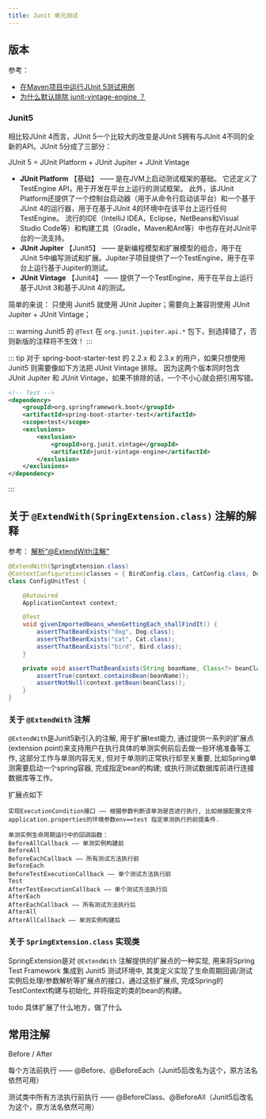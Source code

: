 ```yaml
---
title: Junit 单元测试
---
```


## 版本

参考： 

+ [在Maven项目中运行JUnit 5测试用例](https://waylau.com/running-junit5-tests-with-maven/)
+ [为什么默认排除 junit-vintage-engine ？](https://www.liujiajia.me/2021/5/14/why-exclude-junit-vintage-engine-by-default)

### Junit5

相比较JUnit 4而言，JUnit 5一个比较大的改变是JUnit 5拥有与JUnit 4不同的全新的API。JUnit 5分成了三部分：

JUnit 5 = JUnit Platform + JUnit Jupiter + JUnit Vintage

+ **JUnit Platform** 【基础】 —— 是在JVM上启动测试框架的基础。 它还定义了TestEngine API，用于开发在平台上运行的测试框架。 此外，该JUnit Platform还提供了一个控制台启动器（用于从命令行启动该平台）和一个基于JUnit 4的运行器，用于在基于JUnit 4的环境中在该平台上运行任何TestEngine。 流行的IDE（IntelliJ IDEA，Eclipse，NetBeans和Visual Studio Code等）和构建工具（Gradle，Maven和Ant等）中也存在对JUnit平台的一流支持。
+ **JUnit Jupiter** 【Junit5】 —— 是新编程模型和扩展模型的组合，用于在JUnit 5中编写测试和扩展。Jupiter子项目提供了一个TestEngine，用于在平台上运行基于Jupiter的测试。
+ **JUnit Vintage** 【Junit4】 —— 提供了一个TestEngine，用于在平台上运行基于JUnit 3和基于JUnit 4的测试。

简单的来说： 只使用 Junit5 就使用 JUnit Jupiter；需要向上兼容则使用 JUnit Jupiter + JUnit Vintage；

::: warning
Junit5 的 `@Test` 在 `org.junit.jupiter.api.*` 包下，别选择错了，否则新版的注释将不生效！
:::

::: tip
对于 spring-boot-starter-test 的 2.2.x 和 2.3.x 的用户，如果只想使用 Junit5 则需要像如下方法把 JUnit Vintage 排除。
因为这两个版本同时包含 JUnit Jupiter 和 JUnit Vintage，如果不排除的话，一个不小心就会把引用写错。

```xml
<!-- Test -->
<dependency>
    <groupId>org.springframework.boot</groupId>
    <artifactId>spring-boot-starter-test</artifactId>
    <scope>test</scope>
    <exclusions>
        <exclusion>
            <groupId>org.junit.vintage</groupId>
            <artifactId>junit-vintage-engine</artifactId>
        </exclusion>
    </exclusions>
</dependency>
```
:::

## 关于 `@ExtendWith(SpringExtension.class)` 注解的解释

参考： [解析“@ExtendWith注解“](https://blog.csdn.net/ll1042668699/article/details/128069286)

```java
@ExtendWith(SpringExtension.class)
@ContextConfiguration(classes = { BirdConfig.class, CatConfig.class, DogConfig.class })
class ConfigUnitTest {

    @Autowired
    ApplicationContext context;

    @Test
    void givenImportedBeans_whenGettingEach_shallFindIt() {
        assertThatBeanExists("dog", Dog.class);
        assertThatBeanExists("cat", Cat.class);
        assertThatBeanExists("bird", Bird.class);
    }

    private void assertThatBeanExists(String beanName, Class<?> beanClass) {
        assertTrue(context.containsBean(beanName));
        assertNotNull(context.getBean(beanClass));
    }
}
```

### 关于 `@ExtendWith` 注解

`@ExtendWith`是Junit5新引入的注解, 用于扩展test能力, 通过提供一系列的扩展点(extension point)来支持用户在执行具体的单测实例前后去做一些环境准备等工作, 这部分工作与单测内容无关, 但对于单测的正常执行却至关重要, 比如Spring单测需要启动一个spring容器, 完成指定bean的构建; 或执行测试数据库前进行连接数据库等工作。

扩展点如下

```
实现ExecutionCondition接口 —— 根据参数判断该单测是否进行执行, 比如根据配置文件application.properties的环境参数env==test 指定单测执行的前提条件.

单测实例生命周期运行中的回调函数： 
BeforeAllCallback —— 单测实例构建前
BeforeAll
BeforeEachCallback —— 所有测试方法执行前
BeforeEach
BeforeTestExecutionCallback —— 单个测试方法执行前
Test
AfterTestExecutionCallback —— 单个测试方法执行后
AfterEach
AfterEachCallback —— 所有测试方法执行后
AfterAll
AfterAllCallback —— 单测实例构建后
```

### 关于 `SpringExtension.class` 实现类

SpringExtension是对 `@ExtendWith` 注解提供的扩展点的一种实现, 用来将Spring Test Framework 集成到 Junit5 测试环境中, 其类定义实现了生命周期回调/测试实例后处理/参数解析等扩展点的接口，通过这些扩展点, 完成Spring的TestContext构建与初始化, 并将指定的类的bean的构建。

todo 具体扩展了什么地方，做了什么

## 常用注解

Before / After

每个方法前执行 —— @Before、@BeforeEach（Junit5后改名为这个，原方法名依然可用）

测试类中所有方法执行前执行 —— @BeforeClass、@BeforeAll（Junit5后改名为这个，原方法名依然可用）
